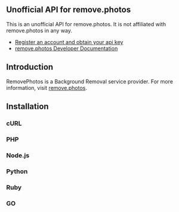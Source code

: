 ## Unofficial API for remove.photos

This is an unofficial API for remove.photos. It is not affiliated with remove.photos in any way.

* [Register an account and obtain your api key](https://remove.photos)
* [remove.photos Developer Documentation](https://remove.photos)

## Introduction
RemovePhotos is a Background Removal service provider. For more information, visit [remove.photos](https://remove.photos).

## Installation
### cURL

### PHP

### Node.js

### Python

### Ruby

### GO
